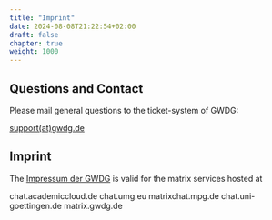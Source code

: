```yaml
---
title: "Imprint"
date: 2024-08-08T21:22:54+02:00
draft: false
chapter: true
weight: 1000
---
```

## Questions and Contact

Please mail general questions to the ticket-system of GWDG:

<a href="mailto:support@gwdg.de">support(at)gwdg.de</a>

## Imprint

The [Impressum der GWDG](https://gwdg.de/impressum/) is valid for the matrix services hosted at 

chat.academiccloud.de
chat.umg.eu
matrixchat.mpg.de
chat.uni-goettingen.de
matrix.gwdg.de

